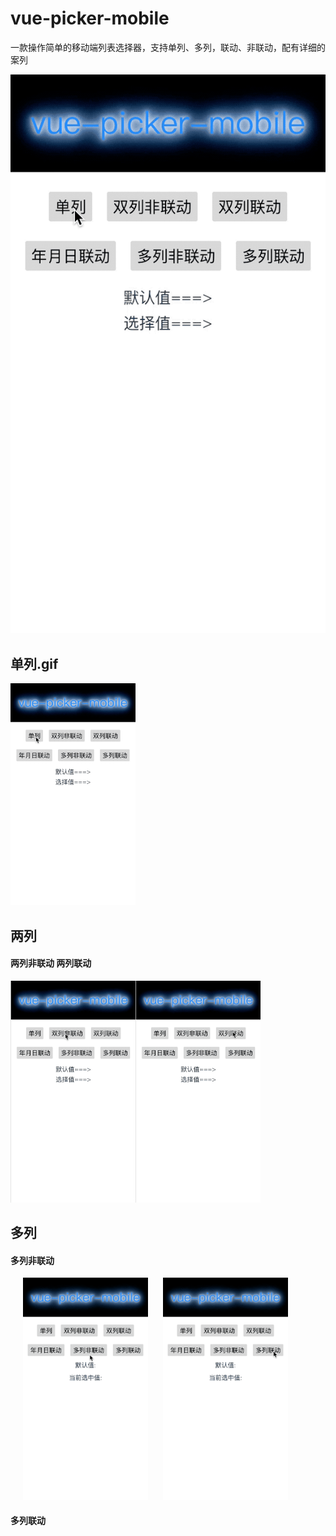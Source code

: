 # vue-picker-mobile
一款操作简单的移动端列表选择器，支持单列、多列，联动、非联动，配有详细的案列


![edk1-w100](./src/assets/s1.gif)
## 单列.gif
<img src='./src/assets/s1.gif' width="200px"/>

## 两列
#### 两列非联动             两列联动
<img src='./src/assets/d1.gif' width="200px" margin-right=20px/><img src='./src/assets/d2.gif' width="200px"/>


## 多列
#### 多列非联动
<img src='./src/assets/m1.gif' width="200px" hspace="20"/> <img src='./src/assets/m2.gif' width="200px"/>

#### 多列联动

